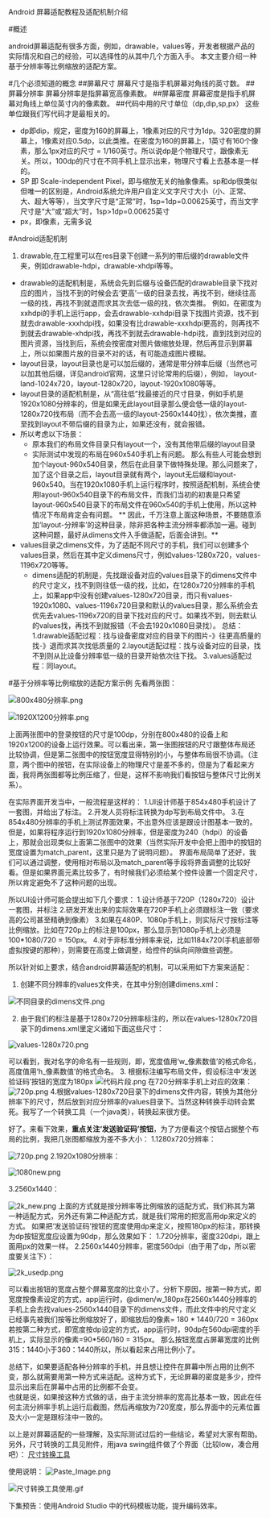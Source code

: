 Android 屏幕适配教程及适配机制介绍

#概述

android屏幕适配有很多方面，例如，drawable，values等，开发者根据产品的实际情况和自己的经验，可以选择性的从其中几个方面入手。
本文主要介绍一种基于分辨率等比例缩放的适配方案。

#几个必须知道的概念
##屏幕尺寸
屏幕尺寸是指手机屏幕对角线的英寸数。
##屏幕分辨率
屏幕分辨率是指屏幕宽高像素数。
##屏幕密度
屏幕密度是指手机屏幕对角线上单位英寸内的像素数。
##代码中用的尺寸单位（dp,dip,sp,px）
这些单位跟我们写代码才是最相关的。
- dp即dip，规定，密度为160的屏幕上，1像素对应的尺寸为1dp。320密度的屏幕上，1像素对应0.5dp，以此类推。在密度为160的屏幕上，1英寸有160个像素，那么1px对应的尺寸 = 1/160英寸。所以说dp是个物理尺寸，跟像素无关。所以，100dp的尺寸在不同手机上显示出来，物理尺寸看上去基本是一样的。
- SP 即 Scale-independent Pixel，即与缩放无关的抽象像素。sp和dp很类似但唯一的区别是，Android系统允许用户自定义文字尺寸大小（小、正常、大、超大等等），当文字尺寸是“正常”时，1sp=1dp=0.00625英寸，而当文字尺寸是“大”或“超大”时，1sp>1dp=0.00625英寸
- px，即像素，无需多说

#Android适配机制
1. drawable,在工程里可以在res目录下创建一系列的带后缀的drawable文件夹，例如drawable-hdpi，drawable-xhdpi等等。
 - drawable的适配机制是，系统会先到后缀与设备匹配的drawable目录下找对应的图片，当找不到的时候会去‘更高’一级的目录去找，再找不到，继续往高一级的找，再找不到就退而求其次去低一级的找，依次类推。
例如，在密度为xxhdpi的手机上运行app，会去drawable-xxhdpi目录下找图片资源，找不到就去drawable-xxxhdpi找，如果没有比drawable-xxxhdpi更高的，则再找不到就去drawable-xhdpi找，再找不到就去drawable-hdpi找，直到找到对应的图片资源，当找到后，系统会按密度对图片做缩放处理，然后再显示到屏幕上，所以如果图片放的目录不对的话，有可能造成图片模糊。
- layout目录，layout目录也是可以加后缀的，通常是带分辨率后缀（当然也可以加其他后缀，详见android官网，这里只讨论常用的后缀），例如， layout-land-1024x720，layout-1280x720，layout-1920x1080等等。
 - layout目录的适配机制是，从“高往低”找最接近的尺寸目录，例如手机是1920x1080分辨率的，但是如果无此layout目录那么便会低一级的layout-1280x720找布局（而不会去高一级的layout-2560x1440找），依次类推，直至找到layout不带后缀的目录为止，如果还没有，就会报错。
  - 所以考虑以下场景：
    - 原本我们的布局文件目录只有layout一个，没有其他带后缀的layout目录
    - 实际测试中发现的布局在960x540手机上有问题。
   那么有些人可能会想到加个layout-960x540目录，然后在此目录下做特殊处理。那么问题来了，加了这个目录之后，layout目录就有两个，layout无后缀和layout-960x540。当在1920x1080手机上运行程序时，按照适配机制，系统会使用layout-960x540目录下的布局文件，而我们当初的初衷是只希望layout-960x540目录下的布局文件在960x540的手机上使用，所以这种情况下布局肯定会有问题。
    ** 因此，千万注意上面这种场景，不要随意添加‘layout-分辨率’的这种目录，除非把各种主流分辨率都添加一遍。碰到这种问题，最好从dimens文件入手做适配，后面会讲到。**
- values目录之dimens文件，为了适配不同尺寸的手机，我们可以创建多个values目录，然后在其中定义dimens尺寸，例如values-1280x720，values-1196x720等等。
  - dimens适配的机制是，先找跟设备对应的values目录下的dimens文件中的尺寸定义，找不到则往低一级的找，比如，在1280x720分辨率的手机上，如果app中没有创建values-1280x720目录，而只有values-1920x1080、values-1196x720目录和默认的values目录，那么系统会去优先去values-1196x720的目录下找对应的尺寸。如果找不到，则去默认的values找，再找不到就报错（不会去1920x1080目录找）。
总结：
  1.drawable适配过程：找与设备密度对应的目录下的图片-》往更高质量的找-》退而求其次找低质量的
  2.layout适配过程：找与设备对应的目录，找不到则从比设备分辨率低一级的目录开始依次往下找。
  3.values适配过程：同layout。

#基于分辨率等比例缩放的适配方案示例
先看两张图：

![800x480分辨率.png](http://upload-images.jianshu.io/upload_images/2659843-c45118f35c9fcff6.png?imageMogr2/auto-orient/strip%7CimageView2/2/w/1240)


![1920X1200分辨率.png](http://upload-images.jianshu.io/upload_images/2659843-23c2638d9730850a.png?imageMogr2/auto-orient/strip%7CimageView2/2/w/1240)

上面两张图中的登录按钮的尺寸是100dp，分别在800x480的设备上和1920x1200的设备上运行效果。可以看出来，第一张图按钮的尺寸跟整体布局还比较协调，但是第二张图中的按钮宽度显得特别的小，与整体布局很不协调。（注意，两个图中的按钮，在实际设备上的物理尺寸是差不多的，但是为了看起来方面，我将两张图都等比例压缩了，但是，这样不影响我们看按钮与整体尺寸比例关系）。

在实际界面开发当中，一般流程是这样的：
1.UI设计师基于854x480手机设计了一套图，并给出了标注。
2.开发人员将标注转换为dp写到布局文件中。
3.在854x480分辨率的手机上测试界面效果，不出意外应该是跟设计图基本一致的。
但是，如果将程序运行到1920x1080分辨率，但是密度为240（hdpi）的设备上，那就会出现类似上面第二张图中的效果（当然实际开发中会把上图中的按钮的宽度设置为match_parent，这里只是为了说明问题）。
界面布局简单了还好，我们可以通过调整，使用相对布局以及match_parent等手段将界面调整的比较好看。但是如果界面元素比较多了，有时候我们必须给某个控件设置一个固定尺寸，所以肯定避免不了这种问题的出现。

所以UI设计师可能会提出如下几个要求：
1.设计师基于720P（1280x720）设计一套图，并标注
2.研发开发出来的实际效果在720P手机上必须跟标注一致（要求高的公司甚至精确到像素）
3.如果在480P、1080p手机上，则实际尺寸按标注等比例缩放。比如在720p上的标注是100px，那么显示到1080p手机上必须是100*1080/720 = 150px。
4.对于非标准分辨率来说，比如1184x720(手机底部带虚拟按键的那种），则需要在高度上做调整，给控件的纵向间隙做些调整。

所以针对如上要求，结合android屏幕适配的机制，可以采用如下方案来适配：
1. 创建不同分辨率的values文件夹，在其中分别创建dimens.xml：

![不同目录的dimens文件.png](http://upload-images.jianshu.io/upload_images/2659843-9f73e1a04e9ab85e.png?imageMogr2/auto-orient/strip%7CimageView2/2/w/1240)

2. 由于我们的标注是基于1280x720分辨率标注的，所以在values-1280x720目录下的dimens.xml里定义诸如下面这些尺寸：

![values-1280x720.png](http://upload-images.jianshu.io/upload_images/2659843-f1227239b855611b.png?imageMogr2/auto-orient/strip%7CimageView2/2/w/1240)

可以看到，我对名字的命名有一些规则，即，宽度值用‘w_像素数值’的格式命名，高度值用‘h_像素数值’的格式命名。
3. 根据标注编写布局文件，假设标注中‘发送验证码’按钮的宽度为180px
![代码片段.png](http://upload-images.jianshu.io/upload_images/2659843-c2ecf68cc4dcf408.png?imageMogr2/auto-orient/strip%7CimageView2/2/w/1240)
在720分辨率手机上对应的效果：
![720p.png](http://upload-images.jianshu.io/upload_images/2659843-77e8686cf042f9d7.png?imageMogr2/auto-orient/strip%7CimageView2/2/w/1240)
4.根据values-1280x720目录下的dimens文件内容，转换为其他分辨率下的尺寸，然后放到对应分辨率的values目录下。当然这种转换手动转会累死。我写了一个转换工具（一个java类），转换起来很方便。

好了。来看下效果，**重点关注‘发送验证码’按钮**，为了方便看这个按钮占据整个布局的比例，我把几张图都缩放为差不多大小：
1.1280x720分辨率：

![720p.png](http://upload-images.jianshu.io/upload_images/2659843-7653c73a037c9c77.png?imageMogr2/auto-orient/strip%7CimageView2/2/w/1240)
2.1920x1080分辨率：

![1080new.png](http://upload-images.jianshu.io/upload_images/2659843-ed138d21aa674396.png?imageMogr2/auto-orient/strip%7CimageView2/2/w/1240)


3.2560x1440：

![2k_new.png](http://upload-images.jianshu.io/upload_images/2659843-50cf9cfc3dfd3d43.png?imageMogr2/auto-orient/strip%7CimageView2/2/w/1240)
上面的方式就是按分辨率等比例缩放的适配方式，我们称其为第一种适配方式，另外还有第二种适配方式，就是我们常用的把宽高用dp来定义的方式。
如果把‘发送验证码’按钮的宽度使用dp来定义，按照180px的标注，那转换为dp按钮宽度应设置为90dp，那么效果如下：
1.720分辨率，密度320dpi，跟上面用px的效果一样。
2.2560x1440分辨率，密度560dpi（由于用了dp，所以密度要关注下）：

![2k_usedp.png](http://upload-images.jianshu.io/upload_images/2659843-fd9a7301b23b5a72.png?imageMogr2/auto-orient/strip%7CimageView2/2/w/1240)

可以看出按钮的宽度占整个屏幕宽度的比变小了。分析下原因，按第一种方式，即宽度按像素设定的方式，app运行时，@dimen/w_180px在2560x1440分辨率的手机上会去找values-2560x1440目录下的dimens文件，而此文件中的尺寸定义已经事先被我们按等比例缩放好了，即缩放后的像素= 180 * 1440/720 = 360px  
若按第二种方式，即宽度按dp设定的方式，app运行时，90dp在560dpi密度的手机上，实际显示的像素=90*560/160 = 315px。
那么按钮宽度占屏幕宽度的比例315：1440小于360：1440所以，所以看起来占用比例小了。

总结下，如果要适配各种分辨率的手机，并且想让控件在屏幕中所占用的比例不变，那么就需要用第一种方式来适配。这种方式下，无论屏幕的密度是多少，控件显示出来后在屏幕中占用的比例都不会变。   
也就是说，如果按这种方式做的话，由于主流分辨率的宽高比基本一致，因此在任何主流分辨率手机上运行后截图，然后再缩放为720宽度，那么界面中的元素位置及大小一定是跟标注中一致的。

以上是对屏幕适配的一些理解，及实际测试过后的一些结论，希望对大家有帮助。
另外，尺寸转换的工具见附件，用java swing组件做了个界面（比较low，凑合用吧）：
[尺寸转换工具](http://pan.baidu.com/s/1hrD1NEk)

使用说明：
![Paste_Image.png](http://upload-images.jianshu.io/upload_images/2659843-3649eada0b38e5c7.png?imageMogr2/auto-orient/strip%7CimageView2/2/w/1240)


![尺寸转换工具使用.gif](http://upload-images.jianshu.io/upload_images/2659843-e065cf4867d57403.gif?imageMogr2/auto-orient/strip)


下集预告：使用Android Studio 中的代码模板功能，提升编码效率。
